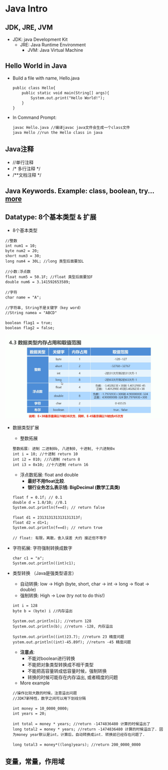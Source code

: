 # Java Intro

## JDK, JRE, JVM
- JDK: java Development Kit
    - JRE: Java Runtime Environment
        - JVM: Java Virtual Machine
## Hello World in Java
- Build a file with name, Hello.java

    ```
    public class Hello{
        public static void main(String[] args){
            System.out.print("Hello World!");
        }
    }
    ```

- In Command Prompt:

    ```
    javac Hello.java //编译javac java文件会生成一个class文件
    java Hello //run the Hello class in java
    ```

## Java注释
- //单行注释
- /* 多行注释 */
- /**文档注释 */ 

## Java Keywords. Example: class, boolean, try... [more](https://www.w3schools.com/java/java_ref_keywords.asp)

## Datatype: 8个基本类型 & 扩展
- 8个基本类型
```
//整数
int num1 = 10;
byte num2 = 20;
short num3 = 30;
long num4 = 30L; //long 类型后面要加L

//小数:浮点数
float num5 = 50.1F; //float 类型后面要加F
double num6 = 3.141592653589;

//字符
char name = "A";

//字符串, String不是关键字（key word）
//String namea = "ABCD"

boolean flag1 = true;
boolean flag2 = false;

```

![03](https://raw.githubusercontent.com/suereey/Full_Java_Path/main/ScreenShot/JavaSE/03_datatypes.png)

- 数据类型扩展

    - 整数拓展
    ```
    整数拓展: 进制 二进制0b, 八进制0, 十进制, 十六进制0x
    int i = 10; //十进制 return 10
    int i2 = 010; //八进制 return 8
    int i3 = 0x10; //十六进制 return 16
    ```

    - 浮点数拓展: float and double
        - **最好不用float比较**.
        - **银行业务怎么表示钱: BigDecimal (数学工具类)**
    ```
    float f = 0.1f; // 0.1
    double d = 1.0/10; //0.1
    System.out.println(f==d); // return false

    float d1 = 231313131313131313f;
    float d2 = d1+1;
    System.out.println(f==d); // return true

    // float: 有限，离散，舍入误差 大约 接近但不等于
    ```

- 字符拓展: 字符强制转换成数字
    ```
    char c1 = "a";
    System.out.println((int)c1);
    ```
- 类型转换 （Java是强类型语言）
    - 自动转换: low -> High (byte, short, char -> int -> long -> float -> double)
    - 强制转换: High -> Low (try not to do this!)
    ```
    int i = 128
    byte b = (byte) i //内存溢出

    System.out.println(i); //return 128
    System.out.println(b); //return -128, 内存溢出

    System.out.println((int)23.7); //return 23 精度问题
    ystem.out.println((int)-45.89f); //return -45 精度问题
    ```
    - **注意点**:
        - 不能对boolean进行转换
        - 不能把对象类型转换成不相干类型
        - 不能把高容量转成低容量时候，强制转换
        - 转换的时候可能存在内存溢出, 或者精度的问题
    - More example
    ```
    //操作比较大数的时候，注意溢出问题
    //JDK7新特性，数字之间可以用下划线分隔

    int money = 10_0000_0000;
    int years = 20;

    int total = money * years; //return -1474836480 计算的时候溢出了
    long total2 = money * years; //return -1474836480 计算的时候溢出了. 因为money year默认是int，计算后，自动转换成int. 转换前已经存在问题了. 

    long total3 = money*((long)years); //return 200_0000_0000
    ```

## 变量，常量，作用域